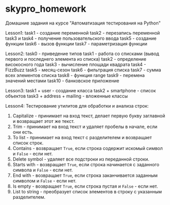 # skypro_homework
Домашние задания на курсе "Автоматизация тестирования на Python"

Lesson1:
    task1 - создание переменной
    task2 - перезапись переменной
    task3 и task4 - получение пользовательского ввода
    task5 - создание функции
    task6 - вызов функции
    task7 - параметризация функции


Lesson2:
    task0 - приведение типов
    task1 - работа со списками (вывод первого и последнего элемента из списка)
    task2 - определение високосного года
    task3 - вычисление площади квадрата
    task4 - FizzBuzz
    task5 - месяц-сезон
    task6 - фильтрация списка
    task7 - сумма всех элементов списка
    task8 - функция range
    task9 - перемена значений местами
    task10 - банковское приложение

Lesson3:
    task1 + user - создание класса
    task2 + smartphone - список объектов
    task3 + address + mailing - вложенные классы

Lesson4:
 Тестирование утилитов для обработки и анализа строк:
  1. Capitalize - принимает на вход текст, делает первую букву заглавной и возвращает этот же текст.
  2. Trim - принимает на вход текст и удаляет пробелы в начале, если они есть.
  3. To list - принимает на вход текст с разделителем и возвращает список строк.
  4. Contains -  возвращает `True`, если строка содержит искомый символ и `False` - если нет.
  5. Delete symbol - удаляет все подстроки из переданной строки.
  6. Starts with - возвращает `True`, если строка начинается с заданного символа и `False` - если нет.
  7. End with - возвращает `True`, если строка заканчивается заданным символом и `False` - если нет.
  8. Is empty - возвращает `True`, если строка пустая и `False` - если нет.
  9. List to string - преобразует список элементов в строку с указанным разделителем.
